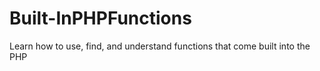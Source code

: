 # Built-InPHPFunctions
Learn how to use, find, and understand functions that come built into the PHP
